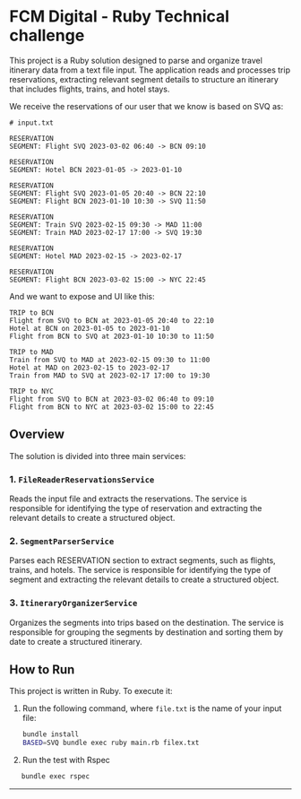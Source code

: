# FCM Digital - Ruby Technical challenge

This project is a Ruby solution designed to parse and organize travel itinerary data from a text file input. The application reads and processes trip reservations, extracting relevant segment details to structure an itinerary that includes flights, trains, and hotel stays.

We receive the reservations of our user that we know is based on SVQ as:
```
# input.txt

RESERVATION
SEGMENT: Flight SVQ 2023-03-02 06:40 -> BCN 09:10

RESERVATION
SEGMENT: Hotel BCN 2023-01-05 -> 2023-01-10

RESERVATION
SEGMENT: Flight SVQ 2023-01-05 20:40 -> BCN 22:10
SEGMENT: Flight BCN 2023-01-10 10:30 -> SVQ 11:50

RESERVATION
SEGMENT: Train SVQ 2023-02-15 09:30 -> MAD 11:00
SEGMENT: Train MAD 2023-02-17 17:00 -> SVQ 19:30

RESERVATION
SEGMENT: Hotel MAD 2023-02-15 -> 2023-02-17

RESERVATION
SEGMENT: Flight BCN 2023-03-02 15:00 -> NYC 22:45
```

And we want to expose and UI like this:

```
TRIP to BCN
Flight from SVQ to BCN at 2023-01-05 20:40 to 22:10
Hotel at BCN on 2023-01-05 to 2023-01-10
Flight from BCN to SVQ at 2023-01-10 10:30 to 11:50

TRIP to MAD
Train from SVQ to MAD at 2023-02-15 09:30 to 11:00
Hotel at MAD on 2023-02-15 to 2023-02-17
Train from MAD to SVQ at 2023-02-17 17:00 to 19:30

TRIP to NYC
Flight from SVQ to BCN at 2023-03-02 06:40 to 09:10
Flight from BCN to NYC at 2023-03-02 15:00 to 22:45
```

## Overview

The solution is divided into three main services:

### 1. `FileReaderReservationsService`

Reads the input file and extracts the reservations. The service is responsible for identifying the type of reservation and extracting the relevant details to create a structured object.

### 2. `SegmentParserService`

Parses each RESERVATION section to extract segments, such as flights, trains, and hotels. The service is responsible for identifying the type of segment and extracting the relevant details to create a structured object.

### 3. `ItineraryOrganizerService`

Organizes the segments into trips based on the destination. The service is responsible for grouping the segments by destination and sorting them by date to create a structured itinerary.

## How to Run

This project is written in Ruby. To execute it:

1. Run the following command, where `file.txt` is the name of your input file:

   ```bash
   bundle install
   BASED=SVQ bundle exec ruby main.rb filex.txt
   ```
2. Run the test with Rspec
```bash
   bundle exec rspec
   ```
---
